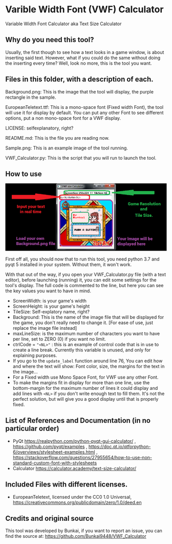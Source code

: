# Varible Width Font (VWF) Calculator
Variable Width Font Calculator aka Text Size Calculator

## Why do you need this tool?
Usually, the first though to see how a text looks in a game window, is about inserting said text. However, what if you could do the same without doing the inserting every time? Well, look no more, this is the tool you want.


## Files in this folder, with a description of each.

Background.png: This is the image that the tool will display, the purple rectangle in the sample.

EuropeanTeletext.ttf: This is a mono-space font (Fixed width Font), the tool will use it for display by default. You can put any other Font to see different options, put a non mono-space font for a VWF display.

LICENSE: selfexplanatory, right?

README.md: This is the file you are reading now.

Sample.png: This is an example image of the tool running.

VWF_Calculator.py: This is the script that you will run to launch the tool.

## How to use
![Display Sample](https://github.com/Bunkai9448/VWF_Calculator/blob/main/Sample.png)

First off all, you should now that to run this tool, you need python 3.7 and pyqt 5 installed in your system. Without them, it won't work.

With that out of the way, if you open your 
VWF_Calculator.py file (with a text editor), before launching (running) it, you can edit some settings for the tool's display. The full code is commented to the line, but here you can see the key values you want to have in mind.

- ScreenWidth: is your game's width
- ScreenHeight: is your game's height
- TileSize: Self-explatory name, right?
- Background: This is the name of the image file that will be displayed for the game, you don't really need to change it. [For ease of use, just replace the image file instead]
-	maxLineSize: is the maximum number of characters you want to have per line, set to ZERO (0) if you want no limit.
- ctrlCode = `"<NL>"` : this is an example of control code that is in use to create a line break. Currently this variable is unused, and only for explaining purposes.
- If you go to the `update_label` function around line 76, You can edit how and where the text will show: Font color, size, the margins for the text in the image... 
- For a Fixed width use Mono Space Font, for VWF use any other Font.
- To make the margins fit in display for more than one line, use the bottom-margin for the maximum number of lines it could display and add lines with `<NL>` if you don't write enough text to fill them. It's not the perfect solution, but will give you a good display until that is properly fixed.

## List of References and Documentation (in no particular order)
- PyQt https://realpython.com/python-pyqt-gui-calculator/ , https://github.com/pyqt/examples , https://doc.qt.io/qtforpython-6/overviews/stylesheet-examples.html , https://stackoverflow.com/questions/27955654/how-to-use-non-standard-custom-font-with-stylesheets
- Calculator https://calculator.academy/text-size-calculator/

## Included Files with different licenses.
- EuropeanTeletext, licensed under the CC0 1.0 Universal, https://creativecommons.org/publicdomain/zero/1.0/deed.en

## Credits and original source

This tool was developed by Bunkai, if you want to report an issue, you can find the source at: https://github.com/Bunkai9448/VWF_Calculator
